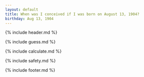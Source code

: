 ```yaml
---
layout: default
title: When was I conceived if I was born on August 13, 1904?
birthday: Aug 13, 1904
---
```


{% include header.md %}

{% include guess.md %}

{% include calculate.md %}

{% include safety.md %}

{% include footer.md %}



